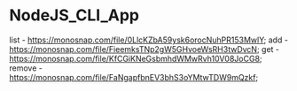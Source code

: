 # NodeJS_CLI_App
list -  https://monosnap.com/file/0LlcKZbA59ysk6orocNuhPR153MwlY;
add - https://monosnap.com/file/FieemksTNp2gW5GHvoeWsRH3twDvcN;
get - https://monosnap.com/file/KfCGiKNeGsbmhdWMwRvh10V08JoCG8;
remove - https://monosnap.com/file/FaNgapfbnEV3bhS3oYMtwTDW9mQzkf;
